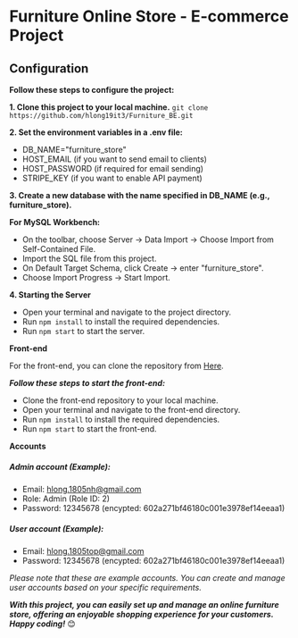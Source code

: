 # Furniture Online Store - E-commerce Project
## Configuration
**Follow these steps to configure the project:**

**1. Clone this project to your local machine.**
`git clone https://github.com/hlong19it3/Furniture_BE.git`

**2. Set the environment variables in a .env file:**

* DB_NAME="furniture_store"
* HOST_EMAIL (if you want to send email to clients)
* HOST_PASSWORD (if required for email sending)
* STRIPE_KEY (if you want to enable API payment)

**3. Create a new database with the name specified in DB_NAME (e.g., furniture_store).**

**For MySQL Workbench:**

* On the toolbar, choose Server -> Data Import -> Choose Import from Self-Contained File.
* Import the SQL file from this project.
* On Default Target Schema, click Create -> enter "furniture_store".
* Choose Import Progress -> Start Import.

**4. Starting the Server**

* Open your terminal and navigate to the project directory.
* Run `npm install` to install the required dependencies.
* Run `npm start` to start the server.

**Front-end**

For the front-end, you can clone the repository from [Here](https://github.com/hlong19it3/Furniture_FE).

***Follow these steps to start the front-end:***

* Clone the front-end repository to your local machine.
* Open your terminal and navigate to the front-end directory.
* Run `npm install` to install the required dependencies.
* Run `npm start` to start the front-end.

**Accounts**
##### Admin account (Example):

* Email: hlong.1805nh@gmail.com
* Role: Admin (Role ID: 2)
* Password: 12345678 (encypted: 602a271bf46180c001e3978ef14eeaa1)

##### User account (Example):

* Email: hlong.1805top@gmail.com
* Password: 12345678 (encypted: 602a271bf46180c001e3978ef14eeaa1)

*Please note that these are example accounts. You can create and manage user accounts based on your specific requirements.*

***With this project, you can easily set up and manage an online furniture store, offering an enjoyable shopping experience for your customers. Happy coding!*** 😊
